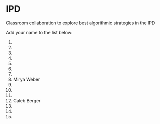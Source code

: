# IPD
Classroom collaboration to explore best algorithmic strategies in the IPD

Add your name to the list below:

1.  
2. 
3. 
4. 
5. 
6. 
7. 
8. Mirya Weber
9. 
10. 
11. 
12. Caleb Berger 
13. 
14.  
15. 
